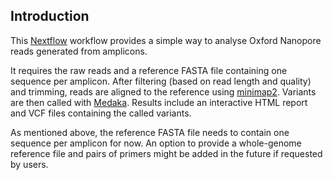## Introduction

This [Nextflow](https://www.nextflow.io/) workflow provides a simple way to
analyse Oxford Nanopore reads generated from amplicons.

It requires the raw reads and a reference FASTA file containing one sequence per
amplicon. After filtering (based on read length and quality) and trimming,
reads are aligned to the reference using
[minimap2](https://github.com/lh3/minimap2). Variants are then called with
[Medaka](https://github.com/nanoporetech/medaka). Results include an interactive
HTML report and VCF files containing the called variants.

As mentioned above, the reference FASTA file needs to contain one sequence per
amplicon for now. An option to provide a whole-genome reference file and pairs
of primers might be added in the future if requested by users.
